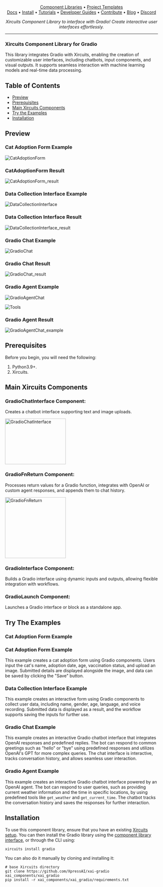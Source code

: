 <p align="center">
  <a href="https://github.com/XpressAI/xircuits/tree/master/xai_components#xircuits-component-library-list">Component Libraries</a> •
  <a href="https://github.com/XpressAI/xircuits/tree/master/project-templates#xircuits-project-templates-list">Project Templates</a>
  <br>
  <a href="https://xircuits.io/">Docs</a> •
  <a href="https://xircuits.io/docs/Installation">Install</a> •
  <a href="https://xircuits.io/docs/category/tutorials">Tutorials</a> •
  <a href="https://xircuits.io/docs/category/developer-guide">Developer Guides</a> •
  <a href="https://github.com/XpressAI/xircuits/blob/master/CONTRIBUTING.md">Contribute</a> •
  <a href="https://www.xpress.ai/blog/">Blog</a> •
  <a href="https://discord.com/invite/vgEg2ZtxCw">Discord</a>
</p>






<p align="center"><i>Xircuits Component Library to interface with Gradio! Create interactive user interfaces effortlessly.</i></p>

---
### Xircuits Component Library for Gradio
This library integrates Gradio with Xircuits, enabling the creation of customizable user interfaces, including chatbots, input components, and visual outputs. It supports seamless interaction with machine learning models and real-time data processing.

## Table of Contents

- [Preview](#preview)
- [Prerequisites](#prerequisites)
- [Main Xircuits Components](#main-xircuits-components)
- [Try the Examples](#try-the-examples)
- [Installation](#installation)

## Preview

### Cat Adoption Form Example

![CatAdoptionForm](https://github.com/user-attachments/assets/f33e3507-7bad-4fe3-aa40-9f9eff647c86)

### CatAdoptionForm Result

![CatAdoptionForm_result](https://github.com/user-attachments/assets/f6d9d7e5-119d-49ea-8ee4-fbb1bd17d8f3)

### Data Collection Interface Example

![DataCollectionInterface](https://github.com/user-attachments/assets/ba0d1163-13db-4f5e-aa30-c666c1b9b132)

### Data Collection Interface Result

![DataCollectionInterface_result](https://github.com/user-attachments/assets/d686efab-9f87-4e61-a5b5-02ab055589f7)

### Gradio Chat Example

![GradioChat](https://github.com/user-attachments/assets/582faa00-f529-4618-b06d-8ad42d7f996c)

### Gradio Chat Result

![GradioChat_result](https://github.com/user-attachments/assets/4a7a4e09-130a-4d9b-803c-f80ffc407f78)

### Gradio Agent Example

![GradioAgentChat](https://github.com/user-attachments/assets/0028e06e-a4be-4e21-a480-f6a96dec5771)

![Tools](https://github.com/user-attachments/assets/3a27a817-d110-4ab6-be91-f0b0beda710d)

### Gradio Agent Result

![GradioAgentChat_example](https://github.com/user-attachments/assets/76d715af-5d37-4ba3-9545-37c883b85d98)

## Prerequisites

Before you begin, you will need the following:

1. Python3.9+.
2. Xircuits.

## Main Xircuits Components

### GradioChatInterface Component:
Creates a chatbot interface supporting text and image uploads.

<img src="https://github.com/user-attachments/assets/36e38aec-42df-4585-9db1-85e45dae1969" alt="GradioChatInterface" width="200" height="150" />

### GradioFnReturn Component:
Processes return values for a Gradio function, integrates with OpenAI or custom agent responses, and appends them to chat history.

<img src="https://github.com/user-attachments/assets/6431c783-c1b0-4369-a481-67fe96da6217" alt="GradioFnReturn" width="200" height="200" />

### GradioInterface Component:
Builds a Gradio interface using dynamic inputs and outputs, allowing flexible integration with workflows.

### GradioLaunch Component:
Launches a Gradio interface or block as a standalone app.

## Try The Examples

### Cat Adoption Form Example

### Cat Adoption Form Example  
 This example creates a cat adoption form using Gradio components. Users input the cat's name, adoption date, age, vaccination status, and upload an image. Submitted details are displayed alongside the image, and data can be saved by clicking the "Save" button.

### Data Collection Interface Example

This example creates an interactive form using Gradio components to collect user data, including name, gender, age, language, and voice recording. Submitted data is displayed as a result, and the workflow supports saving the inputs for further use.

### Gradio Chat Example

This example creates an interactive Gradio chatbot interface that integrates OpenAI responses and predefined replies. The bot can respond to common greetings such as "hello" or "bye" using predefined responses and utilizes OpenAI's GPT for more complex queries. The chat interface is interactive, tracks conversation history, and allows seamless user interaction.

### Gradio Agent Example  

This example creates an interactive Gradio chatbot interface powered by an OpenAI agent. The bot can respond to user queries, such as providing current weather information and the time in specific locations, by using predefined tools like `get_weather` and `get_current_time`. The chatbot tracks the conversation history and saves the responses for further interaction.

## Installation
To use this component library, ensure that you have an existing [Xircuits setup](https://xircuits.io/docs/main/Installation). You can then install the Gradio library using the [component library interface](https://xircuits.io/docs/component-library/installation#installation-using-the-xircuits-library-interface), or through the CLI using:

```
xircuits install gradio
```
You can also do it manually by cloning and installing it:
```
# base Xircuits directory
git clone https://github.com/XpressAI/xai-gradio xai_components/xai_gradio 
pip install -r xai_components/xai_gradio/requirements.txt 
```
